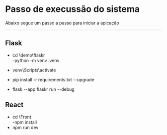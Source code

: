 # **Passo de execussão do sistema**

Abaixo segue um passo a passo para iniciar a apicação

---

## **Flask**

- cd \demo\flaskr\
  -python -m venv .venv
- venv\Scripts\activate
- pip install -r requirements.txt --upgrade

- flask --app flaskr run --debug

## **React**

- cd \Front\
  -npm install
- npm run dev
